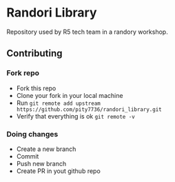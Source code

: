 # Randori Library

Repository used by R5 tech team in a randory workshop.


## Contributing

### Fork repo

* Fork this repo
* Clone your fork in your local machine
* Run `git remote add upstream https://github.com/pity7736/randori_library.git` 
* Verify that everything is ok `git remote -v`

### Doing changes

* Create a new branch
* Commit
* Push new branch
* Create PR in yout github repo
